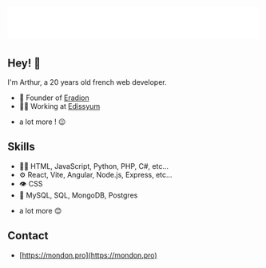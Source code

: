 <h1 align="center">
  <img src="https://raw.githubusercontent.com/arthur-mdn/arthur-mdn/main/name.svg" alt="Arthur Mondon" />
</h1>


## Hey! 👋
I'm Arthur, a 20 years old french web developer.

- 🦔 Founder of [Eradion](https://eradion.fr)
- 👨‍💻 Working at [Edissyum](https://edissyum.com)
+ a lot more ! 😉

## Skills
- 👨‍💻 HTML, JavaScript, Python, PHP, C#, etc...
- ⚙️ React, Vite, Angular, Node.js, Express, etc...
- 👁️ CSS
- 💽 MySQL, SQL, MongoDB, Postgres
+ a lot more 😊


## Contact
- [https://mondon.pro](https://mondon.pro)

<!-- 
Crédits :
https://github.com/martonlederer/
-->